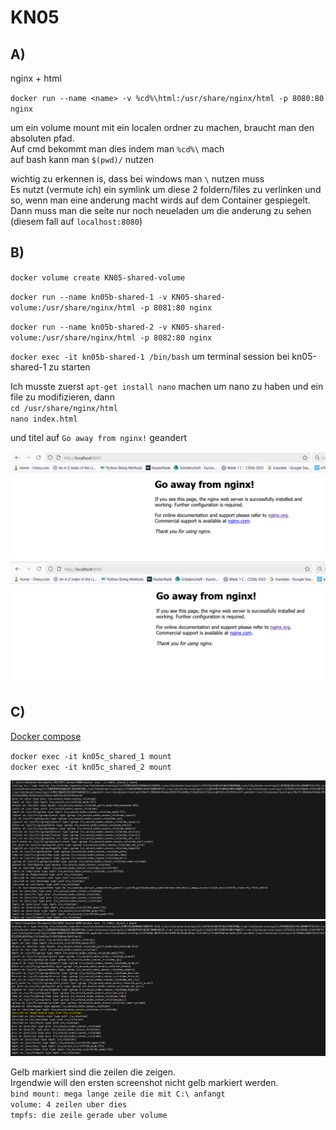 # KN05

## A)

nginx + html

`docker run --name <name> -v %cd%\html:/usr/share/nginx/html -p 8080:80 nginx`

um ein volume mount mit ein localen ordner zu machen, braucht man den absoluten pfad.  
Auf cmd bekommt man dies indem man `%cd%\` mach  
auf bash kann man `$(pwd)/` nutzen

wichtig zu erkennen is, dass bei windows man `\` nutzen muss  
Es nutzt (vermute ich) ein symlink um diese 2 foldern/files zu verlinken und so, wenn man eine anderung macht wirds auf dem Container gespiegelt. Dann muss man die seite nur noch neueladen um die anderung zu sehen (diesem fall auf `localhost:8080`)


## B)

`docker volume create KN05-shared-volume`

`docker run --name kn05b-shared-1 -v KN05-shared-volume:/usr/share/nginx/html -p 8081:80 nginx`

`docker run --name kn05b-shared-2 -v KN05-shared-volume:/usr/share/nginx/html -p 8082:80 nginx`

`docker exec -it kn05b-shared-1 /bin/bash` um terminal session bei kn05-shared-1 zu starten

Ich musste zuerst `apt-get install nano` machen um nano zu haben und ein file zu modifizieren, dann <br>
`cd /usr/share/nginx/html`  
`nano index.html`

und titel auf `Go away from nginx!` geandert

![modified index in container 1](./screenshots/modified%20file.png)
![modified index in container 2](./screenshots/modified%20file%202.png)

## C)

[Docker compose](./docker-compose.yml)  

`docker exec -it kn05c_shared_1 mount`  
`docker exec -it kn05c_shared_2 mount`

![mount on 1](./screenshots/Mount%20on%201.png)
![mount on 2](./screenshots/mount%20on%202.png)

Gelb markiert sind die zeilen die zeigen.  
Irgendwie will den ersten screenshot nicht gelb markiert werden.  
`bind mount: mega lange zeile die mit C:\ anfangt`  
`volume: 4 zeilen uber dies`  
`tmpfs: die zeile gerade uber volume`  
